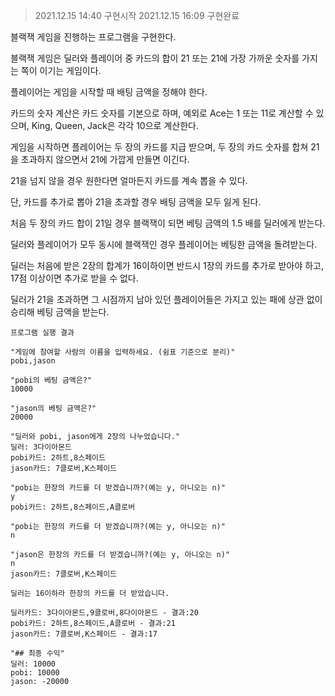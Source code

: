 > 2021.12.15 14:40 구현시작
> 2021.12.15 16:09 구현완료

블랙잭 게임을 진행하는 프로그램을 구현한다. 

블랙잭 게임은 딜러와 플레이어 중 카드의 합이 21 또는 21에 가장 가까운 숫자를 가지는 쪽이 이기는 게임이다.

플레이어는 게임을 시작할 때 배팅 금액을 정해야 한다. 

카드의 숫자 계산은 카드 숫자를 기본으로 하며, 예외로 Ace는 1 또는 11로 계산할 수 있으며, King, Queen, Jack은 각각 10으로 계산한다.

게임을 시작하면 플레이어는 두 장의 카드를 지급 받으며, 두 장의 카드 숫자를 합쳐 21을 초과하지 않으면서 21에 가깝게 만들면 이긴다. 

21을 넘지 않을 경우 원한다면 얼마든지 카드를 계속 뽑을 수 있다. 

단, 카드를 추가로 뽑아 21을 초과할 경우 배팅 금액을 모두 잃게 된다.

처음 두 장의 카드 합이 21일 경우 블랙잭이 되면 베팅 금액의 1.5 배를 딜러에게 받는다. 

딜러와 플레이어가 모두 동시에 블랙잭인 경우 플레이어는 베팅한 금액을 돌려받는다.

딜러는 처음에 받은 2장의 합계가 16이하이면 반드시 1장의 카드를 추가로 받아야 하고, 17점 이상이면 추가로 받을 수 없다. 

딜러가 21을 초과하면 그 시점까지 남아 있던 플레이어들은 가지고 있는 패에 상관 없이 승리해 베팅 금액을 받는다.

```
프로그램 실행 결과

"게임에 참여할 사람의 이름을 입력하세요. (쉼표 기준으로 분리)" 
pobi,jason

"pobi의 베팅 금액은?" 
10000

"jason의 베팅 금액은?" 
20000

"딜러와 pobi, jason에게 2장의 나누었습니다." 
딜러: 3다이아몬드 
pobi카드: 2하트,8스페이드 
jason카드: 7클로버,K스페이드

"pobi는 한장의 카드를 더 받겠습니까?(예는 y, 아니오는 n)" 
y 
pobi카드: 2하트,8스페이드,A클로버 

"pobi는 한장의 카드를 더 받겠습니까?(예는 y, 아니오는 n)" 
n

"jason은 한장의 카드를 더 받겠습니까?(예는 y, 아니오는 n)" 
n 
jason카드: 7클로버,K스페이드

딜러는 16이하라 한장의 카드를 더 받았습니다.

딜러카드: 3다이아몬드,9클로버,8다이아몬드 - 결과:20 
pobi카드: 2하트,8스페이드,A클로버 - 결과:21 
jason카드: 7클로버,K스페이드 - 결과:17

"## 최종 수익" 
딜러: 10000 
pobi: 10000 
jason: -20000
```